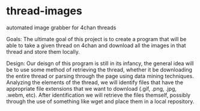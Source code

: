 thread-images
=============

automated image grabber for 4chan threads

Goals:
    The ultimate goal of this project is to create a program that will be able
to take a given thread on 4chan and download all the images in that thread and
store them locally. 

Design:
    Our deisgn of this program is still in its infancy, the general idea will be
to use some method of retrieving the thread, whether it be downloading the
entire thread or parsing through the page using data mining techniques.
Analyzing the elements of the thread, we will identify files that have the
appropriate file extensions that we want to download (.gif, .png, .jpg, .webm,
etc). After identification we will retrieve the files themself, possibly through
the use of something like wget and place them in a local repository.
